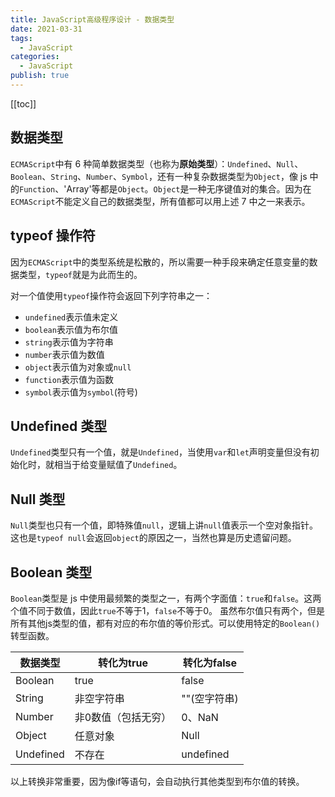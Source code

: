 ```yaml
---
title: JavaScript高级程序设计 - 数据类型
date: 2021-03-31
tags:
  - JavaScript
categories:
  - JavaScript
publish: true
---
```


[[toc]]

## 数据类型

`ECMAScript`中有 6 种简单数据类型（也称为**原始类型**）：`Undefined`、`Null`、`Boolean`、`String`、`Number`、`Symbol`，还有一种复杂数据类型为`Object`，像 js 中的`Function`、'Array'等都是`Object`。`Object`是一种无序键值对的集合。因为在`ECMAScript`不能定义自己的数据类型，所有值都可以用上述 7 中之一来表示。

## typeof 操作符

因为`ECMAScript`中的类型系统是松散的，所以需要一种手段来确定任意变量的数据类型，`typeof`就是为此而生的。

对一个值使用`typeof`操作符会返回下列字符串之一：

- `undefined`表示值未定义
- `boolean`表示值为布尔值
- `string`表示值为字符串
- `number`表示值为数值
- `object`表示值为对象或`null`
- `function`表示值为函数
- `symbol`表示值为`symbol`(符号)

## Undefined 类型

`Undefined`类型只有一个值，就是`Undefined`，当使用`var`和`let`声明变量但没有初始化时，就相当于给变量赋值了`Undefined`。

## Null 类型

`Null`类型也只有一个值，即特殊值`null`，逻辑上讲`null`值表示一个空对象指针。这也是`typeof null`会返回`object`的原因之一，当然也算是历史遗留问题。

## Boolean 类型

`Boolean`类型是 js 中使用最频繁的类型之一，有两个字面值：`true`和`false`。这两个值不同于数值，因此`true`不等于1，`false`不等于0。
虽然布尔值只有两个，但是所有其他js类型的值，都有对应的布尔值的等价形式。可以使用特定的`Boolean()`转型函数。


|  数据类型   | 转化为true  | 转化为false
|  ----  | ----  | ---- |
| Boolean  | true | false |
| String  | 非空字符串 | ""(空字符串) |
| Number  | 非0数值（包括无穷） | 0、NaN |
| Object  | 任意对象 | Null |
| Undefined  | 不存在 | undefined |


以上转换非常重要，因为像if等语句，会自动执行其他类型到布尔值的转换。